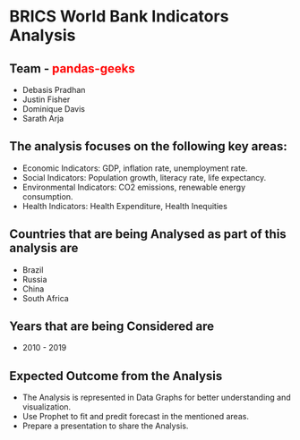# BRICS World Bank Indicators Analysis 

## Team - <span style="color: red;">pandas-geeks</span>
  * Debasis Pradhan
  * Justin Fisher
  * Dominique Davis
  * Sarath Arja

## The analysis focuses on the following key areas:

  * Economic Indicators: GDP, inflation rate, unemployment rate.
  * Social Indicators: Population growth, literacy rate, life expectancy.
  * Environmental Indicators: CO2 emissions, renewable energy consumption.
  * Health Indicators: Health Expenditure, Health Inequities

## Countries that are being Analysed as part of this analysis are

 * Brazil
 * Russia
 * China
 * South Africa

## Years that are being Considered are 

 * 2010 - 2019

## Expected Outcome from the Analysis
 * The Analysis is represented in Data Graphs for better understanding and visualization.
 * Use Prophet to fit and predit forecast in the mentioned areas.
 * Prepare a presentation to share the Analysis.
